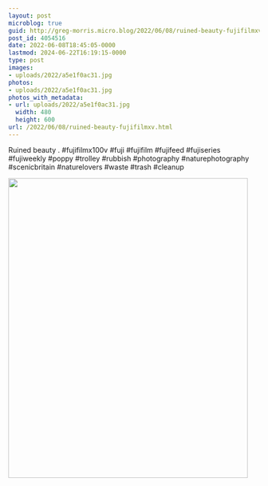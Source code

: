 ```yaml
---
layout: post
microblog: true
guid: http://greg-morris.micro.blog/2022/06/08/ruined-beauty-fujifilmxv.html
post_id: 4054516
date: 2022-06-08T18:45:05-0000
lastmod: 2024-06-22T16:19:15-0000
type: post
images:
- uploads/2022/a5e1f0ac31.jpg
photos:
- uploads/2022/a5e1f0ac31.jpg
photos_with_metadata:
- url: uploads/2022/a5e1f0ac31.jpg
  width: 480
  height: 600
url: /2022/06/08/ruined-beauty-fujifilmxv.html
---
```

Ruined beauty
.
#fujifilmx100v #fuji #fujifilm #fujifeed #fujiseries #fujiweekly #poppy #trolley #rubbish #photography #naturephotography #scenicbritain #naturelovers #waste #trash #cleanup

<img src="uploads/2022/a5e1f0ac31.jpg" width="480" height="600" alt="">
